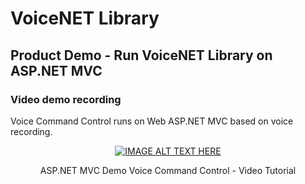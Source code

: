 # VoiceNET Library
## Product Demo - Run VoiceNET Library on ASP.NET MVC
### Video demo recording ###
Voice Command Control runs on Web ASP.NET MVC based on voice recording.

<div align="center">

[![IMAGE ALT TEXT HERE](https://img.youtube.com/vi/6t1sv49nJ_8/0.jpg)](https://www.youtube.com/watch?v=6t1sv49nJ_8)

ASP.NET MVC Demo Voice Command Control - Video Tutorial

</div>


